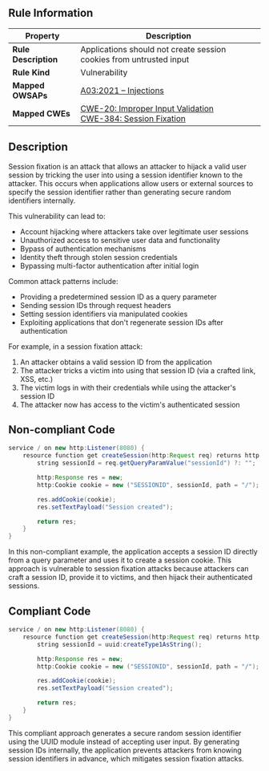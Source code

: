 ## Rule Information

| Property | Description |
|---------|-------------|
| **Rule Description** | Applications should not create session cookies from untrusted input |
| **Rule Kind** | Vulnerability |
| **Mapped OWSAPs** | [A03:2021 – Injections](https://owasp.org/Top10/A03_2021-Injection/) |
| **Mapped CWEs** | [CWE-20: Improper Input Validation](https://cwe.mitre.org/data/definitions/20.html)<br>[CWE-384: Session Fixation](https://cwe.mitre.org/data/definitions/384.html) |

## Description

Session fixation is an attack that allows an attacker to hijack a valid user session by tricking the user into using a session identifier known to the attacker. This occurs when applications allow users or external sources to specify the session identifier rather than generating secure random identifiers internally.

This vulnerability can lead to:

- Account hijacking where attackers take over legitimate user sessions
- Unauthorized access to sensitive user data and functionality
- Bypass of authentication mechanisms
- Identity theft through stolen session credentials
- Bypassing multi-factor authentication after initial login

Common attack patterns include:

- Providing a predetermined session ID as a query parameter
- Sending session IDs through request headers
- Setting session identifiers via manipulated cookies
- Exploiting applications that don't regenerate session IDs after authentication

For example, in a session fixation attack:

1. An attacker obtains a valid session ID from the application
2. The attacker tricks a victim into using that session ID (via a crafted link, XSS, etc.)
3. The victim logs in with their credentials while using the attacker's session ID
4. The attacker now has access to the victim's authenticated session

## Non-compliant Code

```java
service / on new http:Listener(8080) {
    resource function get createSession(http:Request req) returns http:Response|error? {
        string sessionId = req.getQueryParamValue("sessionId") ?: "";

        http:Response res = new;
        http:Cookie cookie = new ("SESSIONID", sessionId, path = "/");

        res.addCookie(cookie);
        res.setTextPayload("Session created");

        return res;
    }
}
```

In this non-compliant example, the application accepts a session ID directly from a query parameter and uses it to create a session cookie. This approach is vulnerable to session fixation attacks because attackers can craft a session ID, provide it to victims, and then hijack their authenticated sessions.

## Compliant Code

```java
service / on new http:Listener(8080) {
    resource function get createSession(http:Request req) returns http:Response|error? {
        string sessionId = uuid:createType1AsString();

        http:Response res = new;
        http:Cookie cookie = new ("SESSIONID", sessionId, path = "/");

        res.addCookie(cookie);
        res.setTextPayload("Session created");

        return res;
    }
}
```
This compliant approach generates a secure random session identifier using the UUID module instead of accepting user input. By generating session IDs internally, the application prevents attackers from knowing session identifiers in advance, which mitigates session fixation attacks.